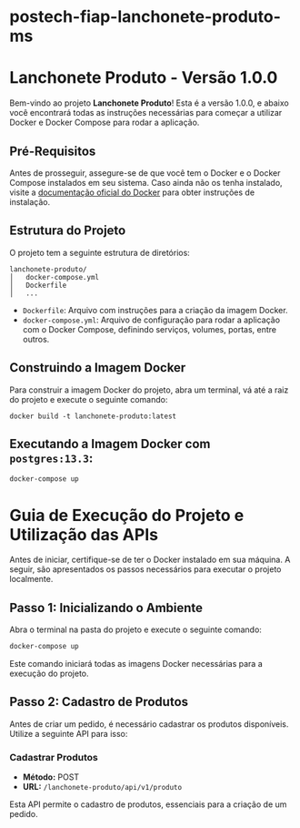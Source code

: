 # postech-fiap-lanchonete-produto-ms

# Lanchonete Produto - Versão 1.0.0

Bem-vindo ao projeto **Lanchonete Produto**! Esta é a versão 1.0.0, e abaixo você encontrará todas as instruções necessárias para começar a utilizar Docker e Docker Compose para rodar a aplicação.

## Pré-Requisitos

Antes de prosseguir, assegure-se de que você tem o Docker e o Docker Compose instalados em seu sistema. Caso ainda não os tenha instalado, visite a [documentação oficial do Docker](https://docs.docker.com/get-docker/) para obter instruções de instalação.

## Estrutura do Projeto

O projeto tem a seguinte estrutura de diretórios:

```plaintext
lanchonete-produto/
│   docker-compose.yml
│   Dockerfile
│   ...
```

- `Dockerfile`: Arquivo com instruções para a criação da imagem Docker.
- `docker-compose.yml`: Arquivo de configuração para rodar a aplicação com o Docker Compose, definindo serviços, volumes, portas, entre outros.

## Construindo a Imagem Docker

Para construir a imagem Docker do projeto, abra um terminal, vá até a raiz do projeto e execute o seguinte comando:

`docker build -t lanchonete-produto:latest`

## Executando a Imagem Docker com `postgres:13.3`:

`docker-compose up`

# Guia de Execução do Projeto e Utilização das APIs

Antes de iniciar, certifique-se de ter o Docker instalado em sua máquina. A seguir, são apresentados os passos necessários para executar o projeto localmente.

## Passo 1: Inicializando o Ambiente

Abra o terminal na pasta do projeto e execute o seguinte comando:

```bash
docker-compose up
```

Este comando iniciará todas as imagens Docker necessárias para a execução do projeto.

## Passo 2: Cadastro de Produtos

Antes de criar um pedido, é necessário cadastrar os produtos disponíveis. Utilize a seguinte API para isso:

### Cadastrar Produtos

- **Método:** POST
- **URL:** `/lanchonete-produto/api/v1/produto`

Esta API permite o cadastro de produtos, essenciais para a criação de um pedido.